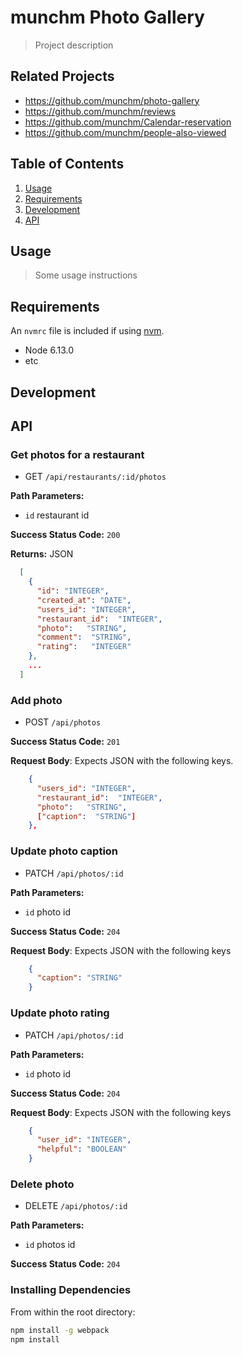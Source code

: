 # munchm Photo Gallery

> Project description

## Related Projects

  - https://github.com/munchm/photo-gallery
  - https://github.com/munchm/reviews
  - https://github.com/munchm/Calendar-reservation
  - https://github.com/munchm/people-also-viewed

## Table of Contents

1. [Usage](#Usage)
2. [Requirements](#requirements)
3. [Development](#development)
4. [API](#api)

## Usage

> Some usage instructions

## Requirements

An `nvmrc` file is included if using [nvm](https://github.com/creationix/nvm).

- Node 6.13.0
- etc

## Development

## API


### Get photos for a restaurant
  * GET `/api/restaurants/:id/photos`

**Path Parameters:**
  * `id` restaurant id

**Success Status Code:** `200`

**Returns:** JSON


```json
  [
    {
      "id": "INTEGER",
      "created_at": "DATE",
      "users_id": "INTEGER",
      "restaurant_id":  "INTEGER",
      "photo":   "STRING",
      "comment":  "STRING",
      "rating":   "INTEGER"
    },
    ...
  ]
```

### Add photo
  * POST `/api/photos`

**Success Status Code:** `201`

**Request Body**: Expects JSON with the following keys.

```json
    {
      "users_id": "INTEGER",
      "restaurant_id":  "INTEGER",
      "photo":   "STRING",
      ["caption":  "STRING"]
    },
```


### Update photo caption
  * PATCH `/api/photos/:id`

**Path Parameters:**
  * `id` photo id

**Success Status Code:** `204`

**Request Body**: Expects JSON with the following keys

```json
    {
      "caption": "STRING"
    }
```

### Update photo rating
  * PATCH `/api/photos/:id`

**Path Parameters:**
  * `id` photo id

**Success Status Code:** `204`

**Request Body**: Expects JSON with the following keys

```json
    {
      "user_id": "INTEGER",
      "helpful": "BOOLEAN"
    }
```

### Delete photo
  * DELETE `/api/photos/:id`

**Path Parameters:**
  * `id` photos id

**Success Status Code:** `204`


### Installing Dependencies

From within the root directory:

```sh
npm install -g webpack
npm install
```

